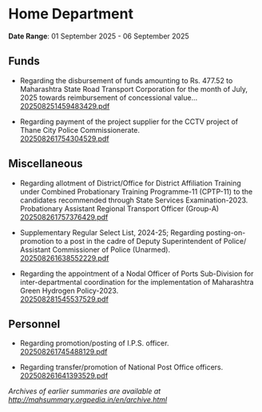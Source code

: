 # Home Department

**Date Range**: 01 September 2025 - 06 September 2025


## Funds
- Regarding the disbursement of funds amounting to Rs. 477.52 to Maharashtra State Road Transport Corporation for the month of July, 2025 towards reimbursement of concessional value...\
  [202508251459483429.pdf](https://gr.maharashtra.gov.in/Site/Upload/Government%20Resolutions/English/202508251459483429.pdf)

- Regarding payment of the project supplier for the CCTV project of Thane City Police Commissionerate.\
  [202508261754304529.pdf](https://gr.maharashtra.gov.in/Site/Upload/Government%20Resolutions/English/202508261754304529.pdf)

## Miscellaneous
- Regarding allotment of District/Office for District Affiliation Training under Combined Probationary Training Programme-11 (CPTP-11) to the candidates recommended through State Services Examination-2023.  Probationary Assistant Regional Transport Officer (Group-A)\
  [202508261757376429.pdf](https://gr.maharashtra.gov.in/Site/Upload/Government%20Resolutions/English/202508261757376429.pdf)

- Supplementary Regular Select List, 2024-25; Regarding posting-on-promotion to a post in the cadre of Deputy Superintendent of Police/ Assistant Commissioner of Police (Unarmed).\
  [202508261638552229.pdf](https://gr.maharashtra.gov.in/Site/Upload/Government%20Resolutions/English/202508261638552229.pdf)

- Regarding the appointment of a Nodal Officer of Ports Sub-Division for inter-departmental coordination for the implementation of Maharashtra Green Hydrogen Policy-2023.\
  [202508281545537529.pdf](https://gr.maharashtra.gov.in/Site/Upload/Government%20Resolutions/English/202508281545537529.pdf)

## Personnel
- Regarding promotion/posting of I.P.S. officer.\
  [202508261745488129.pdf](https://gr.maharashtra.gov.in/Site/Upload/Government%20Resolutions/English/202508261745488129.pdf)

- Regarding transfer/promotion of National Post Office officers.\
  [202508261641393529.pdf](https://gr.maharashtra.gov.in/Site/Upload/Government%20Resolutions/English/202508261641393529.pdf)


*Archives of earlier summaries are available at http://mahsummary.orgpedia.in/en/archive.html*